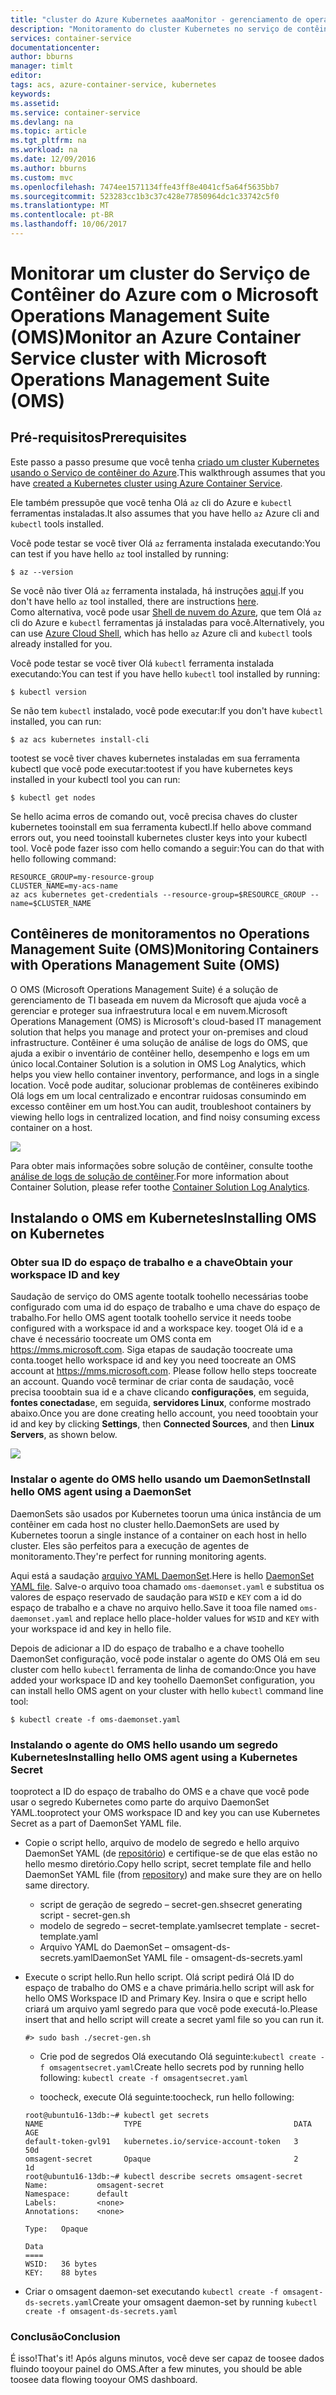 ```yaml
---
title: "cluster do Azure Kubernetes aaaMonitor - gerenciamento de operações | Microsoft Docs"
description: "Monitoramento do cluster Kubernetes no serviço de contêiner do Azure usando o Microsoft Operations Management Suite"
services: container-service
documentationcenter: 
author: bburns
manager: timlt
editor: 
tags: acs, azure-container-service, kubernetes
keywords: 
ms.assetid: 
ms.service: container-service
ms.devlang: na
ms.topic: article
ms.tgt_pltfrm: na
ms.workload: na
ms.date: 12/09/2016
ms.author: bburns
ms.custom: mvc
ms.openlocfilehash: 7474ee1571134ffe43ff8e4041cf5a64f5635bb7
ms.sourcegitcommit: 523283cc1b3c37c428e77850964dc1c33742c5f0
ms.translationtype: MT
ms.contentlocale: pt-BR
ms.lasthandoff: 10/06/2017
---
```

# <a name="monitor-an-azure-container-service-cluster-with-microsoft-operations-management-suite-oms"></a><span data-ttu-id="605b9-103">Monitorar um cluster do Serviço de Contêiner do Azure com o Microsoft Operations Management Suite (OMS)</span><span class="sxs-lookup"><span data-stu-id="605b9-103">Monitor an Azure Container Service cluster with Microsoft Operations Management Suite (OMS)</span></span>

## <a name="prerequisites"></a><span data-ttu-id="605b9-104">Pré-requisitos</span><span class="sxs-lookup"><span data-stu-id="605b9-104">Prerequisites</span></span>
<span data-ttu-id="605b9-105">Este passo a passo presume que você tenha [criado um cluster Kubernetes usando o Serviço de contêiner do Azure](container-service-kubernetes-walkthrough.md).</span><span class="sxs-lookup"><span data-stu-id="605b9-105">This walkthrough assumes that you have [created a Kubernetes cluster using Azure Container Service](container-service-kubernetes-walkthrough.md).</span></span>

<span data-ttu-id="605b9-106">Ele também pressupõe que você tenha Olá `az` cli do Azure e `kubectl` ferramentas instaladas.</span><span class="sxs-lookup"><span data-stu-id="605b9-106">It also assumes that you have hello `az` Azure cli and `kubectl` tools installed.</span></span>

<span data-ttu-id="605b9-107">Você pode testar se você tiver Olá `az` ferramenta instalada executando:</span><span class="sxs-lookup"><span data-stu-id="605b9-107">You can test if you have hello `az` tool installed by running:</span></span>

```console
$ az --version
```

<span data-ttu-id="605b9-108">Se você não tiver Olá `az` ferramenta instalada, há instruções [aqui](https://github.com/azure/azure-cli#installation).</span><span class="sxs-lookup"><span data-stu-id="605b9-108">If you don't have hello `az` tool installed, there are instructions [here](https://github.com/azure/azure-cli#installation).</span></span>  
<span data-ttu-id="605b9-109">Como alternativa, você pode usar [Shell de nuvem do Azure](https://docs.microsoft.com/en-us/azure/cloud-shell/overview), que tem Olá `az` cli do Azure e `kubectl` ferramentas já instaladas para você.</span><span class="sxs-lookup"><span data-stu-id="605b9-109">Alternatively, you can use [Azure Cloud Shell](https://docs.microsoft.com/en-us/azure/cloud-shell/overview), which has hello `az` Azure cli and `kubectl` tools already installed for you.</span></span>  

<span data-ttu-id="605b9-110">Você pode testar se você tiver Olá `kubectl` ferramenta instalada executando:</span><span class="sxs-lookup"><span data-stu-id="605b9-110">You can test if you have hello `kubectl` tool installed by running:</span></span>

```console
$ kubectl version
```

<span data-ttu-id="605b9-111">Se não tem `kubectl` instalado, você pode executar:</span><span class="sxs-lookup"><span data-stu-id="605b9-111">If you don't have `kubectl` installed, you can run:</span></span>
```console
$ az acs kubernetes install-cli
```

<span data-ttu-id="605b9-112">tootest se você tiver chaves kubernetes instaladas em sua ferramenta kubectl que você pode executar:</span><span class="sxs-lookup"><span data-stu-id="605b9-112">tootest if you have kubernetes keys installed in your kubectl tool you can run:</span></span>
```console
$ kubectl get nodes
```

<span data-ttu-id="605b9-113">Se hello acima erros de comando out, você precisa chaves do cluster kubernetes tooinstall em sua ferramenta kubectl.</span><span class="sxs-lookup"><span data-stu-id="605b9-113">If hello above command errors out, you need tooinstall kubernetes cluster keys into your kubectl tool.</span></span> <span data-ttu-id="605b9-114">Você pode fazer isso com hello comando a seguir:</span><span class="sxs-lookup"><span data-stu-id="605b9-114">You can do that with hello following command:</span></span>
```console
RESOURCE_GROUP=my-resource-group
CLUSTER_NAME=my-acs-name
az acs kubernetes get-credentials --resource-group=$RESOURCE_GROUP --name=$CLUSTER_NAME
```

## <a name="monitoring-containers-with-operations-management-suite-oms"></a><span data-ttu-id="605b9-115">Contêineres de monitoramentos no Operations Management Suite (OMS)</span><span class="sxs-lookup"><span data-stu-id="605b9-115">Monitoring Containers with Operations Management Suite (OMS)</span></span>

<span data-ttu-id="605b9-116">O OMS (Microsoft Operations Management Suite) é a solução de gerenciamento de TI baseada em nuvem da Microsoft que ajuda você a gerenciar e proteger sua infraestrutura local e em nuvem.</span><span class="sxs-lookup"><span data-stu-id="605b9-116">Microsoft Operations Management (OMS) is Microsoft's cloud-based IT management solution that helps you manage and protect your on-premises and cloud infrastructure.</span></span> <span data-ttu-id="605b9-117">Contêiner é uma solução de análise de logs do OMS, que ajuda a exibir o inventário de contêiner hello, desempenho e logs em um único local.</span><span class="sxs-lookup"><span data-stu-id="605b9-117">Container Solution is a solution in OMS Log Analytics, which helps you view hello container inventory, performance, and logs in a single location.</span></span> <span data-ttu-id="605b9-118">Você pode auditar, solucionar problemas de contêineres exibindo Olá logs em um local centralizado e encontrar ruidosas consumindo em excesso contêiner em um host.</span><span class="sxs-lookup"><span data-stu-id="605b9-118">You can audit, troubleshoot containers by viewing hello logs in centralized location, and find noisy consuming excess container on a host.</span></span>

![](media/container-service-monitoring-oms/image1.png)

<span data-ttu-id="605b9-119">Para obter mais informações sobre solução de contêiner, consulte toothe [análise de logs de solução de contêiner](../../log-analytics/log-analytics-containers.md).</span><span class="sxs-lookup"><span data-stu-id="605b9-119">For more information about Container Solution, please refer toothe [Container Solution Log Analytics](../../log-analytics/log-analytics-containers.md).</span></span>

## <a name="installing-oms-on-kubernetes"></a><span data-ttu-id="605b9-120">Instalando o OMS em Kubernetes</span><span class="sxs-lookup"><span data-stu-id="605b9-120">Installing OMS on Kubernetes</span></span>

### <a name="obtain-your-workspace-id-and-key"></a><span data-ttu-id="605b9-121">Obter sua ID do espaço de trabalho e a chave</span><span class="sxs-lookup"><span data-stu-id="605b9-121">Obtain your workspace ID and key</span></span>
<span data-ttu-id="605b9-122">Saudação de serviço do OMS agente tootalk toohello necessárias toobe configurado com uma id do espaço de trabalho e uma chave do espaço de trabalho.</span><span class="sxs-lookup"><span data-stu-id="605b9-122">For hello OMS agent tootalk toohello service it needs toobe configured with a workspace id and a workspace key.</span></span> <span data-ttu-id="605b9-123">tooget Olá id e a chave é necessário toocreate um OMS conta em <https://mms.microsoft.com>. Siga etapas de saudação toocreate uma conta.</span><span class="sxs-lookup"><span data-stu-id="605b9-123">tooget hello workspace id and key you need toocreate an OMS account at <https://mms.microsoft.com>. Please follow hello steps toocreate an account.</span></span> <span data-ttu-id="605b9-124">Quando você terminar de criar conta de saudação, você precisa tooobtain sua id e a chave clicando **configurações**, em seguida, **fontes conectadas**e, em seguida, **servidores Linux**, conforme mostrado abaixo.</span><span class="sxs-lookup"><span data-stu-id="605b9-124">Once you are done creating hello account, you need tooobtain your id and key by clicking **Settings**, then **Connected Sources**, and then **Linux Servers**, as shown below.</span></span>

 ![](media/container-service-monitoring-oms/image5.png)

### <a name="install-hello-oms-agent-using-a-daemonset"></a><span data-ttu-id="605b9-125">Instalar o agente do OMS hello usando um DaemonSet</span><span class="sxs-lookup"><span data-stu-id="605b9-125">Install hello OMS agent using a DaemonSet</span></span>
<span data-ttu-id="605b9-126">DaemonSets são usados por Kubernetes toorun uma única instância de um contêiner em cada host no cluster hello.</span><span class="sxs-lookup"><span data-stu-id="605b9-126">DaemonSets are used by Kubernetes toorun a single instance of a container on each host in hello cluster.</span></span>
<span data-ttu-id="605b9-127">Eles são perfeitos para a execução de agentes de monitoramento.</span><span class="sxs-lookup"><span data-stu-id="605b9-127">They're perfect for running monitoring agents.</span></span>

<span data-ttu-id="605b9-128">Aqui está a saudação [arquivo YAML DaemonSet](https://github.com/Microsoft/OMS-docker/tree/master/Kubernetes).</span><span class="sxs-lookup"><span data-stu-id="605b9-128">Here is hello [DaemonSet YAML file](https://github.com/Microsoft/OMS-docker/tree/master/Kubernetes).</span></span> <span data-ttu-id="605b9-129">Salve-o arquivo tooa chamado `oms-daemonset.yaml` e substitua os valores de espaço reservado de saudação para `WSID` e `KEY` com a id do espaço de trabalho e a chave no arquivo hello.</span><span class="sxs-lookup"><span data-stu-id="605b9-129">Save it tooa file named `oms-daemonset.yaml` and replace hello place-holder values for `WSID` and `KEY` with your workspace id and key in hello file.</span></span>

<span data-ttu-id="605b9-130">Depois de adicionar a ID do espaço de trabalho e a chave toohello DaemonSet configuração, você pode instalar o agente do OMS Olá em seu cluster com hello `kubectl` ferramenta de linha de comando:</span><span class="sxs-lookup"><span data-stu-id="605b9-130">Once you have added your workspace ID and key toohello DaemonSet configuration, you can install hello OMS agent on your cluster with hello `kubectl` command line tool:</span></span>

```console
$ kubectl create -f oms-daemonset.yaml
```

### <a name="installing-hello-oms-agent-using-a-kubernetes-secret"></a><span data-ttu-id="605b9-131">Instalando o agente do OMS hello usando um segredo Kubernetes</span><span class="sxs-lookup"><span data-stu-id="605b9-131">Installing hello OMS agent using a Kubernetes Secret</span></span>
<span data-ttu-id="605b9-132">tooprotect a ID do espaço de trabalho do OMS e a chave que você pode usar o segredo Kubernetes como parte do arquivo DaemonSet YAML.</span><span class="sxs-lookup"><span data-stu-id="605b9-132">tooprotect your OMS workspace ID and key you can use Kubernetes Secret as a part of DaemonSet YAML file.</span></span>

 - <span data-ttu-id="605b9-133">Copie o script hello, arquivo de modelo de segredo e hello arquivo DaemonSet YAML (de [repositório](https://github.com/Microsoft/OMS-docker/tree/master/Kubernetes)) e certifique-se de que elas estão no hello mesmo diretório.</span><span class="sxs-lookup"><span data-stu-id="605b9-133">Copy hello script, secret template file and hello DaemonSet YAML file (from [repository](https://github.com/Microsoft/OMS-docker/tree/master/Kubernetes)) and make sure they are on hello same directory.</span></span> 
      - <span data-ttu-id="605b9-134">script de geração de segredo – secret-gen.sh</span><span class="sxs-lookup"><span data-stu-id="605b9-134">secret generating script - secret-gen.sh</span></span>
      - <span data-ttu-id="605b9-135">modelo de segredo – secret-template.yaml</span><span class="sxs-lookup"><span data-stu-id="605b9-135">secret template - secret-template.yaml</span></span>
   - <span data-ttu-id="605b9-136">Arquivo YAML do DaemonSet – omsagent-ds-secrets.yaml</span><span class="sxs-lookup"><span data-stu-id="605b9-136">DaemonSet YAML file - omsagent-ds-secrets.yaml</span></span>
 - <span data-ttu-id="605b9-137">Execute o script hello.</span><span class="sxs-lookup"><span data-stu-id="605b9-137">Run hello script.</span></span> <span data-ttu-id="605b9-138">Olá script pedirá Olá ID do espaço de trabalho do OMS e a chave primária.</span><span class="sxs-lookup"><span data-stu-id="605b9-138">hello script will ask for hello OMS Workspace ID and Primary Key.</span></span> <span data-ttu-id="605b9-139">Insira o que e script hello criará um arquivo yaml segredo para que você pode executá-lo.</span><span class="sxs-lookup"><span data-stu-id="605b9-139">Please insert that and hello script will create a secret yaml file so you can run it.</span></span>   
   ```
   #> sudo bash ./secret-gen.sh 
   ```

   - <span data-ttu-id="605b9-140">Crie pod de segredos Olá executando Olá seguinte:``` kubectl create -f omsagentsecret.yaml ```</span><span class="sxs-lookup"><span data-stu-id="605b9-140">Create hello secrets pod by running hello following: ``` kubectl create -f omsagentsecret.yaml ```</span></span>
 
   - <span data-ttu-id="605b9-141">toocheck, execute Olá seguinte:</span><span class="sxs-lookup"><span data-stu-id="605b9-141">toocheck, run hello following:</span></span> 

   ``` 
   root@ubuntu16-13db:~# kubectl get secrets
   NAME                  TYPE                                  DATA      AGE
   default-token-gvl91   kubernetes.io/service-account-token   3         50d
   omsagent-secret       Opaque                                2         1d
   root@ubuntu16-13db:~# kubectl describe secrets omsagent-secret
   Name:           omsagent-secret
   Namespace:      default
   Labels:         <none>
   Annotations:    <none>

   Type:   Opaque

   Data
   ====
   WSID:   36 bytes
   KEY:    88 bytes 
   ```
 
  - <span data-ttu-id="605b9-142">Criar o omsagent daemon-set executando ``` kubectl create -f omsagent-ds-secrets.yaml ```</span><span class="sxs-lookup"><span data-stu-id="605b9-142">Create your omsagent daemon-set by running ``` kubectl create -f omsagent-ds-secrets.yaml ```</span></span>

### <a name="conclusion"></a><span data-ttu-id="605b9-143">Conclusão</span><span class="sxs-lookup"><span data-stu-id="605b9-143">Conclusion</span></span>
<span data-ttu-id="605b9-144">É isso!</span><span class="sxs-lookup"><span data-stu-id="605b9-144">That's it!</span></span> <span data-ttu-id="605b9-145">Após alguns minutos, você deve ser capaz de toosee dados fluindo tooyour painel do OMS.</span><span class="sxs-lookup"><span data-stu-id="605b9-145">After a few minutes, you should be able toosee data flowing tooyour OMS dashboard.</span></span>
